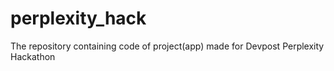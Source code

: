 # perplexity_hack
The repository containing code of project(app) made for Devpost Perplexity Hackathon
